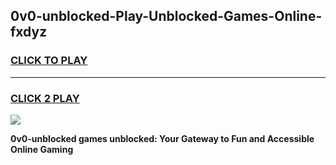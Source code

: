 
## 0v0-unblocked-Play-Unblocked-Games-Online-fxdyz
<h3>
<a href="https://premium76.site?title=0v0-unblocked&ref=25A">CLICK TO PLAY</a></h3>
<hr>

<h3>
<a href="https://premium76.site?title=0v0-unblocked&ref=25A">CLICK 2 PLAY</a>
  
</h3>

<a href="https://premium76.site?title=0v0-unblocked&ref=25A"><img src="https://clearcache.store/games.png"></a>


**0v0-unblocked games unblocked: Your Gateway to Fun and Accessible Online Gaming**
